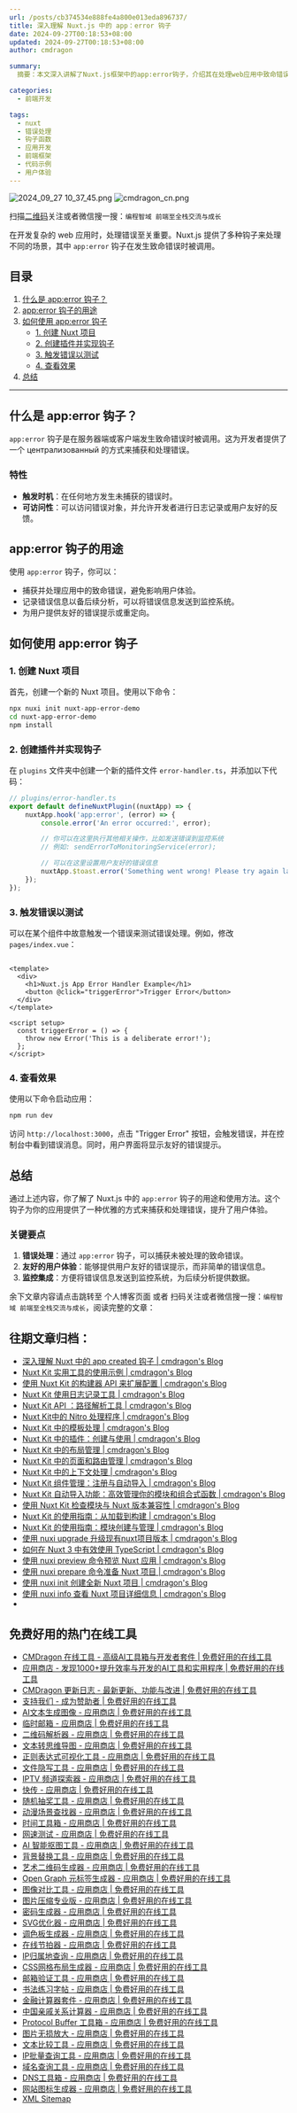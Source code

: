 ```yaml
---
url: /posts/cb374534e888fe4a800e013eda896737/
title: 深入理解 Nuxt.js 中的 app：error 钩子
date: 2024-09-27T00:18:53+08:00
updated: 2024-09-27T00:18:53+08:00
author: cmdragon

summary:
  摘要：本文深入讲解了Nuxt.js框架中的app:error钩子，介绍其在处理web应用中致命错误的重要作用、使用方法及实际应用场景。通过创建Nuxt项目、定义插件、触发错误与测试等步骤，演示了如何利用此钩子捕获错误、记录日志及提升用户体验，最后总结其关键要点包括错误处理、友好提示及监控集成。

categories:
  - 前端开发

tags:
  - nuxt
  - 错误处理
  - 钩子函数
  - 应用开发
  - 前端框架
  - 代码示例
  - 用户体验
---
```


<img src="/images/2024_09_27 10_37_45.png" title="2024_09_27 10_37_45.png" alt="2024_09_27 10_37_45.png"/>


<img src="https://api2.cmdragon.cn/upload/cmder/20250304_012821924.jpg" title="cmdragon_cn.png" alt="cmdragon_cn.png"/>


扫描[二维码](https://api2.cmdragon.cn/upload/cmder/20250304_012821924.jpg)关注或者微信搜一搜：`编程智域 前端至全栈交流与成长`

在开发复杂的 web 应用时，处理错误至关重要。Nuxt.js 提供了多种钩子来处理不同的场景，其中 `app:error` 钩子在发生致命错误时被调用。

## 目录

1. [什么是 app:error 钩子？](#什么是-apperror-钩子)
2. [app:error 钩子的用途](#apperror-钩子的用途)
3. [如何使用 app:error 钩子](#如何使用-apperror-钩子)
    - [1. 创建 Nuxt 项目](#1-创建-nuxt-项目)
    - [2. 创建插件并实现钩子](#2-创建插件并实现钩子)
    - [3. 触发错误以测试](#3-触发错误以测试)
    - [4. 查看效果](#4-查看效果)
4. [总结](#总结)

---

## 什么是 app:error 钩子？

`app:error` 钩子是在服务器端或客户端发生致命错误时被调用。这为开发者提供了一个 централизованный 的方式来捕获和处理错误。

### 特性

- **触发时机**：在任何地方发生未捕获的错误时。
- **可访问性**：可以访问错误对象，并允许开发者进行日志记录或用户友好的反馈。

## app:error 钩子的用途

使用 `app:error` 钩子，你可以：

- 捕获并处理应用中的致命错误，避免影响用户体验。
- 记录错误信息以备后续分析，可以将错误信息发送到监控系统。
- 为用户提供友好的错误提示或重定向。

## 如何使用 app:error 钩子

### 1. 创建 Nuxt 项目

首先，创建一个新的 Nuxt 项目。使用以下命令：

```bash
npx nuxi init nuxt-app-error-demo
cd nuxt-app-error-demo
npm install
```

### 2. 创建插件并实现钩子

在 `plugins` 文件夹中创建一个新的插件文件 `error-handler.ts`，并添加以下代码：

```javascript
// plugins/error-handler.ts
export default defineNuxtPlugin((nuxtApp) => {
    nuxtApp.hook('app:error', (error) => {
        console.error('An error occurred:', error);

        // 你可以在这里执行其他相关操作，比如发送错误到监控系统
        // 例如: sendErrorToMonitoringService(error);

        // 可以在这里设置用户友好的错误信息
        nuxtApp.$toast.error('Something went wrong! Please try again later.');
    });
});
```

### 3. 触发错误以测试

可以在某个组件中故意触发一个错误来测试错误处理。例如，修改 `pages/index.vue`：

```vue

<template>
  <div>
    <h1>Nuxt.js App Error Handler Example</h1>
    <button @click="triggerError">Trigger Error</button>
  </div>
</template>

<script setup>
  const triggerError = () => {
    throw new Error('This is a deliberate error!');
  };
</script>
```

### 4. 查看效果

使用以下命令启动应用：

```bash
npm run dev
```

访问 `http://localhost:3000`，点击 "Trigger Error" 按钮，会触发错误，并在控制台中看到错误消息。同时，用户界面将显示友好的错误提示。

## 总结

通过上述内容，你了解了 Nuxt.js 中的 `app:error` 钩子的用途和使用方法。这个钩子为你的应用提供了一种优雅的方式来捕获和处理错误，提升了用户体验。

### 关键要点

1. **错误处理**：通过 `app:error` 钩子，可以捕获未被处理的致命错误。
2. **友好的用户体验**：能够提供用户友好的错误提示，而非简单的错误信息。
3. **监控集成**：方便将错误信息发送到监控系统，为后续分析提供数据。

余下文章内容请点击跳转至 个人博客页面 或者 扫码关注或者微信搜一搜：`编程智域 前端至全栈交流与成长`，阅读完整的文章：

## 往期文章归档：

- [深入理解 Nuxt 中的 app created 钩子 | cmdragon's Blog](https://blog.cmdragon.cn/posts/1e03ef2ae917ee8f6e9c9e63cdb6174d/)
- [Nuxt Kit 实用工具的使用示例 | cmdragon's Blog](https://blog.cmdragon.cn/posts/da99cebfd9827341b9b542b233ed4a09/)
- [使用 Nuxt Kit 的构建器 API 来扩展配置 | cmdragon's Blog](https://blog.cmdragon.cn/posts/bdeb7bbd58b884c871d4a545bab57769/)
- [Nuxt Kit 使用日志记录工具 | cmdragon's Blog](https://blog.cmdragon.cn/posts/fab35b7214614128957a0da96b8705ed/)
- [Nuxt Kit API ：路径解析工具 | cmdragon's Blog](https://blog.cmdragon.cn/posts/68b1b6f9d726f331612d5dcf9dc96914/)
- [Nuxt Kit中的 Nitro 处理程序 | cmdragon's Blog](https://blog.cmdragon.cn/posts/d192f328c97955dd3e3ed3f1cb0c54fa/)
- [Nuxt Kit 中的模板处理 | cmdragon's Blog](https://blog.cmdragon.cn/posts/65413519c80ce2a292bf056178a0d195/)
- [Nuxt Kit 中的插件：创建与使用 | cmdragon's Blog](https://blog.cmdragon.cn/posts/cb753641cae33519dd339d523c5afa32/)
- [Nuxt Kit 中的布局管理 | cmdragon's Blog](https://blog.cmdragon.cn/posts/b4ffad87d300777dc9674a9251b6dc1e/)
- [Nuxt Kit 中的页面和路由管理 | cmdragon's Blog](https://blog.cmdragon.cn/posts/ca15f62138ac0f090f2b9c215756b50a/)
- [Nuxt Kit 中的上下文处理 | cmdragon's Blog](https://blog.cmdragon.cn/posts/a1f6b30121d27466cf8fd474dd962eda/)
- [Nuxt Kit 组件管理：注册与自动导入 | cmdragon's Blog](https://blog.cmdragon.cn/posts/c5f0133bf1d896616b703a00c560fb9b/)
- [Nuxt Kit 自动导入功能：高效管理你的模块和组合式函数 | cmdragon's Blog](https://blog.cmdragon.cn/posts/5640663d513476298fbd449f82a67e09/)
- [使用 Nuxt Kit 检查模块与 Nuxt 版本兼容性 | cmdragon's Blog](https://blog.cmdragon.cn/posts/b80a57c1b7ed8f18b9d72567e3bc9d71/)
- [Nuxt Kit 的使用指南：从加载到构建 | cmdragon's Blog](https://blog.cmdragon.cn/posts/a19304accfa8f913a68caae99dfa8a68/)
- [Nuxt Kit 的使用指南：模块创建与管理 | cmdragon's Blog](https://blog.cmdragon.cn/posts/4ab50831d8bbee635f407ecba9971360/)
- [使用 nuxi upgrade 升级现有nuxt项目版本 | cmdragon's Blog](https://blog.cmdragon.cn/posts/0e0c114dbed4df069069c50bc4b57510/)
- [如何在 Nuxt 3 中有效使用 TypeScript | cmdragon's Blog](https://blog.cmdragon.cn/posts/3121b9f162f334cf3f36524ef4a0a21c/)
- [使用 nuxi preview 命令预览 Nuxt 应用 | cmdragon's Blog](https://blog.cmdragon.cn/posts/5b05eb48f0dc0e960be86be0f59de2fa/)
- [使用 nuxi prepare 命令准备 Nuxt 项目 | cmdragon's Blog](https://blog.cmdragon.cn/posts/f00fdc02feaaf3525efceaf3e2dc5814/)
- [使用 nuxi init 创建全新 Nuxt 项目 | cmdragon's Blog](https://blog.cmdragon.cn/posts/e215ae9d731aea9f7b5d6aef7aa1a4db/)
- [使用 nuxi info 查看 Nuxt 项目详细信息 | cmdragon's Blog](https://blog.cmdragon.cn/posts/f7aeb6ad9c1c9cf3980419a88a66b082/)
-


## 免费好用的热门在线工具

- [CMDragon 在线工具 - 高级AI工具箱与开发者套件 | 免费好用的在线工具](https://tools.cmdragon.cn/zh)
- [应用商店 - 发现1000+提升效率与开发的AI工具和实用程序 | 免费好用的在线工具](https://tools.cmdragon.cn/zh/apps?category=trending)
- [CMDragon 更新日志 - 最新更新、功能与改进 | 免费好用的在线工具](https://tools.cmdragon.cn/zh/changelog)
- [支持我们 - 成为赞助者 | 免费好用的在线工具](https://tools.cmdragon.cn/zh/sponsor)
- [AI文本生成图像 - 应用商店 | 免费好用的在线工具](https://tools.cmdragon.cn/zh/apps/text-to-image-ai)
- [临时邮箱 - 应用商店 | 免费好用的在线工具](https://tools.cmdragon.cn/zh/apps/temp-email)
- [二维码解析器 - 应用商店 | 免费好用的在线工具](https://tools.cmdragon.cn/zh/apps/qrcode-parser)
- [文本转思维导图 - 应用商店 | 免费好用的在线工具](https://tools.cmdragon.cn/zh/apps/text-to-mindmap)
- [正则表达式可视化工具 - 应用商店 | 免费好用的在线工具](https://tools.cmdragon.cn/zh/apps/regex-visualizer)
- [文件隐写工具 - 应用商店 | 免费好用的在线工具](https://tools.cmdragon.cn/zh/apps/steganography-tool)
- [IPTV 频道探索器 - 应用商店 | 免费好用的在线工具](https://tools.cmdragon.cn/zh/apps/iptv-explorer)
- [快传 - 应用商店 | 免费好用的在线工具](https://tools.cmdragon.cn/zh/apps/snapdrop)
- [随机抽奖工具 - 应用商店 | 免费好用的在线工具](https://tools.cmdragon.cn/zh/apps/lucky-draw)
- [动漫场景查找器 - 应用商店 | 免费好用的在线工具](https://tools.cmdragon.cn/zh/apps/anime-scene-finder)
- [时间工具箱 - 应用商店 | 免费好用的在线工具](https://tools.cmdragon.cn/zh/apps/time-toolkit)
- [网速测试 - 应用商店 | 免费好用的在线工具](https://tools.cmdragon.cn/zh/apps/speed-test)
- [AI 智能抠图工具 - 应用商店 | 免费好用的在线工具](https://tools.cmdragon.cn/zh/apps/background-remover)
- [背景替换工具 - 应用商店 | 免费好用的在线工具](https://tools.cmdragon.cn/zh/apps/background-replacer)
- [艺术二维码生成器 - 应用商店 | 免费好用的在线工具](https://tools.cmdragon.cn/zh/apps/artistic-qrcode)
- [Open Graph 元标签生成器 - 应用商店 | 免费好用的在线工具](https://tools.cmdragon.cn/zh/apps/open-graph-generator)
- [图像对比工具 - 应用商店 | 免费好用的在线工具](https://tools.cmdragon.cn/zh/apps/image-comparison)
- [图片压缩专业版 - 应用商店 | 免费好用的在线工具](https://tools.cmdragon.cn/zh/apps/image-compressor)
- [密码生成器 - 应用商店 | 免费好用的在线工具](https://tools.cmdragon.cn/zh/apps/password-generator)
- [SVG优化器 - 应用商店 | 免费好用的在线工具](https://tools.cmdragon.cn/zh/apps/svg-optimizer)
- [调色板生成器 - 应用商店 | 免费好用的在线工具](https://tools.cmdragon.cn/zh/apps/color-palette)
- [在线节拍器 - 应用商店 | 免费好用的在线工具](https://tools.cmdragon.cn/zh/apps/online-metronome)
- [IP归属地查询 - 应用商店 | 免费好用的在线工具](https://tools.cmdragon.cn/zh/apps/ip-geolocation)
- [CSS网格布局生成器 - 应用商店 | 免费好用的在线工具](https://tools.cmdragon.cn/zh/apps/css-grid-layout)
- [邮箱验证工具 - 应用商店 | 免费好用的在线工具](https://tools.cmdragon.cn/zh/apps/email-validator)
- [书法练习字帖 - 应用商店 | 免费好用的在线工具](https://tools.cmdragon.cn/zh/apps/calligraphy-practice)
- [金融计算器套件 - 应用商店 | 免费好用的在线工具](https://tools.cmdragon.cn/zh/apps/finance-calculator-suite)
- [中国亲戚关系计算器 - 应用商店 | 免费好用的在线工具](https://tools.cmdragon.cn/zh/apps/chinese-kinship-calculator)
- [Protocol Buffer 工具箱 - 应用商店 | 免费好用的在线工具](https://tools.cmdragon.cn/zh/apps/protobuf-toolkit)
- [图片无损放大 - 应用商店 | 免费好用的在线工具](https://tools.cmdragon.cn/zh/apps/image-upscaler)
- [文本比较工具 - 应用商店 | 免费好用的在线工具](https://tools.cmdragon.cn/zh/apps/text-compare)
- [IP批量查询工具 - 应用商店 | 免费好用的在线工具](https://tools.cmdragon.cn/zh/apps/ip-batch-lookup)
- [域名查询工具 - 应用商店 | 免费好用的在线工具](https://tools.cmdragon.cn/zh/apps/domain-finder)
- [DNS工具箱 - 应用商店 | 免费好用的在线工具](https://tools.cmdragon.cn/zh/apps/dns-toolkit)
- [网站图标生成器 - 应用商店 | 免费好用的在线工具](https://tools.cmdragon.cn/zh/apps/favicon-generator)
- [XML Sitemap](https://tools.cmdragon.cn/sitemap_index.xml)
